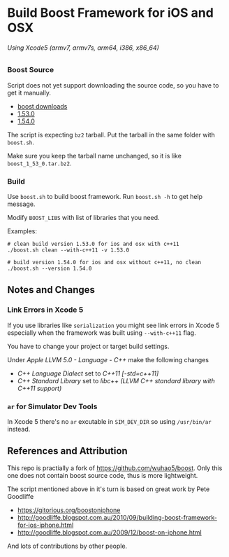 Build Boost Framework for iOS and OSX
=====
###### Using Xcode5 (armv7, armv7s, arm64, i386, x86_64)

### Boost Source
Script does not yet support downloading the source code, so you have to get it manually.

* [boost downloads](http://www.boost.org/users/download/)
* [1.53.0](https://sourceforge.net/projects/boost/files/boost/1.53.0/)
* [1.54.0](https://sourceforge.net/projects/boost/files/boost/1.54.0/)

The script is expecting `bz2` tarball.
Put the tarball in the same folder with `boost.sh`.

Make sure you keep the tarball name unchanged, so it is like `boost_1_53_0.tar.bz2`.

### Build
Use `boost.sh` to build boost framework.
Run `boost.sh -h` to get help message.

Modify `BOOST_LIBS` with list of libraries that you need.

Examples:

    # clean build version 1.53.0 for ios and osx with c++11
    ./boost.sh clean --with-c++11 -v 1.53.0

    # build version 1.54.0 for ios and osx without c++11, no clean
    ./boost.sh --version 1.54.0

## Notes and Changes
### Link Errors in Xcode 5
If you use libraries like `serialization` you might see link errors in Xcode 5 especially when the framework was built using `--with-c++11` flag.

You have to change your project or target build settings.

Under *Apple LLVM 5.0 - Language - C++* make the following changes

* *C++ Language Dialect* set to *C++11 [-std=c++11]*
* *C++ Standard Library* set to *libc++ (LLVM C++ standard library with C++11 support)*

### `ar` for Simulator Dev Tools
In Xcode 5 there's no `ar` excutable in `SIM_DEV_DIR` so using `/usr/bin/ar` instead.

## References and Attribution
This repo is practially a fork of https://github.com/wuhao5/boost.
Only this one does not contain boost source code, thus is more lightweight.

The script mentioned above in it's turn is based on great work by Pete Goodliffe

* https://gitorious.org/boostoniphone
* http://goodliffe.blogspot.com.au/2010/09/building-boost-framework-for-ios-iphone.html
* http://goodliffe.blogspot.com.au/2009/12/boost-on-iphone.html

And lots of contributions by other people.
